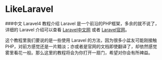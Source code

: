LikeLaravel
=====

###中文 Laravel4 教程介绍
Laravel 是一个前沿的PHP框架，多余的就不说了，详细的 Laravel 介绍可以查看 [Laravel中文网][1] 或者 [Laravel官网][2]。

这个教程里我们要说的是一些使用 Laravel 的方法，因为很多小盆友可能刚接触PHP，对前方感觉还是一片黯淡；亦或者是官网的文档即使翻译了，却依然感觉雾里看花一般。那么这里的教程将会为你打开一扇门，希望对你会有所裨益。


[1]: http://www.golaravel.com/ "Laravel中文网"
[2]: http://laravel.com/ "Laravel官网"